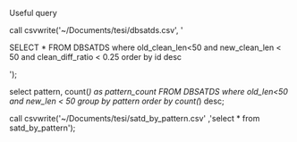 Useful query


call csvwrite('~/Documents/tesi/dbsatds.csv', '

SELECT * FROM DBSATDS 
where 
  old_clean_len<50 and new_clean_len < 50 and clean_diff_ratio < 0.25
order by id desc

');


select pattern, count(*) as pattern_count FROM DBSATDS 
where old_len<50 and new_len < 50 
group by pattern
order by count(*) desc;


call csvwrite('~/Documents/tesi/satd_by_pattern.csv'
,'select * from satd_by_pattern');